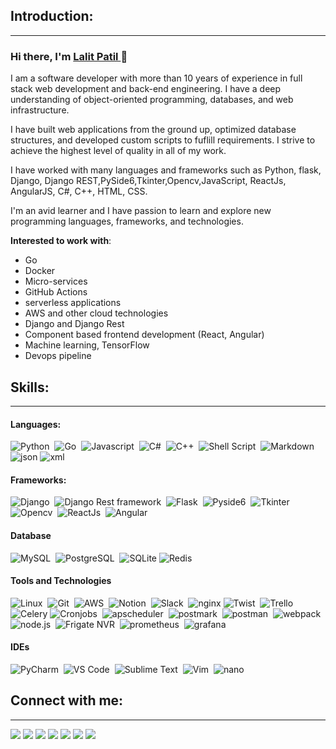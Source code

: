 ## Introduction:
----

### Hi there, I'm [Lalit Patil ](https://lalit-patil005.github.io/) 👋

I am a software developer with more than 10 years of experience in full stack web development and back-end engineering. I have a deep understanding of object-oriented programming, databases, and web infrastructure.

I have built web applications from the ground up, optimized database structures, and developed custom scripts to fuflill requirements. I strive to achieve the highest level of quality in all of my work.

I have worked with many languages and frameworks such as Python, flask, Django, Django REST,PySide6,Tkinter,Opencv,JavaScript, ReactJs, AngularJS, C#, C++, HTML, CSS.

I'm an avid learner and I have passion to learn and explore new programming languages, frameworks, and technologies.

**Interested to work with**:
- Go
- Docker
- Micro-services
- GitHub Actions
- serverless applications 
- AWS and other cloud technologies
- Django and Django Rest 
- Component based frontend development (React, Angular)
- Machine learning, TensorFlow
- Devops pipeline

## Skills:
----
#### Languages:

![Python](https://img.shields.io/badge/Python-3776AB?style=for-the-badge&logo=python&logoColor=white)&nbsp;
![Go](https://img.shields.io/badge/Go-3776AB?style=for-the-badge&logo=go&logoColor=white)&nbsp;
![Javascript](https://img.shields.io/badge/Javascript-00000?style=for-the-badge&logo=javascript&logoColor=white)&nbsp;
![C#](https://img.shields.io/badge/c%20sharp-%3776AB.svg?style=for-the-badge&logo=c-sharp&logoColor=white&color=blue)&nbsp;
![C++](https://img.shields.io/badge/c++-ED8B00?style=for-the-badge&logo=cpp&logoColor=white)&nbsp;
![Shell Script](https://img.shields.io/badge/Shell_Script-121011?style=for-the-badge&logo=gnu-bash&logoColor=white)&nbsp;
![Markdown](https://img.shields.io/badge/markdown-%23000000.svg?style=for-the-badge&logo=markdown&logoColor=white)
![json](https://img.shields.io/badge/json-%23000000.svg?style=for-the-badge&logo=json&logoColor=white)
![xml](https://img.shields.io/badge/xml-%23000000.svg?style=for-the-badge&logo=xml&logoColor=white)


#### Frameworks:

![Django](https://img.shields.io/badge/Django-ED8B00?style=for-the-badge&logo=django&logoColor=white)&nbsp;
![Django Rest framework ](https://img.shields.io/badge/Django%20Rest-ED8B00.svg?style=for-the-badge&logo=django&logoColor=white)&nbsp;
![Flask](https://img.shields.io/badge/flask-ED8B00?style=for-the-badge&logo=flask&logoColor=white)&nbsp;
![Pyside6](https://img.shields.io/badge/pyside6-ED8B00?style=for-the-badge&logo=qt&logoColor=white)&nbsp;
![Tkinter](https://img.shields.io/badge/Tkinter-ED8B00?style=for-the-badge&logo=gui&logoColor=white)&nbsp;
![Opencv](https://img.shields.io/badge/Opencv-ED8B00?style=for-the-badge&logo=Opencv&logoColor=white)&nbsp;
![ReactJs](https://img.shields.io/badge/react-ED8B00?style=for-the-badge&logo=react&logoColor=white)&nbsp;
![Angular](https://img.shields.io/badge/Angular-ED8B00?style=for-the-badge&logo=Angular&logoColor=white)&nbsp;

#### Database

![MySQL](https://img.shields.io/badge/MySQL-00000F?style=for-the-badge&logo=mysql&logoColor=white)&nbsp;
![PostgreSQL](https://img.shields.io/badge/PostgreSQL-316192?style=for-the-badge&logo=postgresql&logoColor=white)&nbsp;
![SQLite](https://img.shields.io/badge/SQLite-316192?style=for-the-badge&logo=sqlite&logoColor=white)&nbsp;![Redis](https://img.shields.io/badge/Redis-316192?style=for-the-badge&logo=Redis&logoColor=white)&nbsp;



#### Tools and Technologies

![Linux](https://img.shields.io/badge/Linux-FCC624?style=for-the-badge&logo=linux&logoColor=black)&nbsp;
![Git](https://img.shields.io/badge/GIT-E44C30?style=for-the-badge&logo=git&logoColor=white)&nbsp;
![AWS](https://img.shields.io/badge/Amazon_AWS-232F3E?style=for-the-badge&logo=amazon-aws&logoColor=white)&nbsp;
![Notion](https://img.shields.io/badge/Notion-232F3E?style=for-the-badge&logo=notion&logoColor=white)&nbsp;
![Slack](https://img.shields.io/badge/Slack-232F3E?style=for-the-badge&logo=Slack&logoColor=white)&nbsp;
![nginx](https://img.shields.io/badge/nginx-232F3E?style=for-the-badge&logo=nginx&logoColor=white)&nbsp;![Twist](https://img.shields.io/badge/Twist-232F3E?style=for-the-badge&logo=Twist&logoColor=white)&nbsp;
![Trello](https://img.shields.io/badge/Trello-232F3E?style=for-the-badge&logo=Trello&logoColor=white)&nbsp;
![Celery](https://img.shields.io/badge/Celery-232F3E?style=for-the-badge&logo=Celery&logoColor=white)&nbsp;![Cronjobs](https://img.shields.io/badge/Cronjobs-232F3E?style=for-the-badge&logo=Cronjobs&logoColor=white)&nbsp;
![apscheduler](https://img.shields.io/badge/apscheduler-232F3E?style=for-the-badge&logo=apscheduler&logoColor=white)&nbsp;
![postmark](https://img.shields.io/badge/postmark-232F3E?style=for-the-badge&logo=postmark&logoColor=white)&nbsp;
![postman](https://img.shields.io/badge/postman-232F3E?style=for-the-badge&logo=postman&logoColor=white)&nbsp;
![webpack](https://img.shields.io/badge/webpack-232F3E?style=for-the-badge&logo=webpack&logoColor=white)&nbsp;
![node.js](https://img.shields.io/badge/node.js-232F3E?style=for-the-badge&logo=node.js&logoColor=white)&nbsp;
![Frigate NVR](https://img.shields.io/badge/Frigate_NVR-232F3E?style=for-the-badge&logo=Frigate-NVR&logoColor=white)&nbsp;
![prometheus ](https://img.shields.io/badge/prometheus-232F3E?style=for-the-badge&logo=prometheus&logoColor=white)&nbsp;
![grafana ](https://img.shields.io/badge/grafana-232F3E?style=for-the-badge&logo=grafana&logoColor=white)&nbsp;


#### IDEs

![PyCharm](https://img.shields.io/badge/pycharm-143?style=for-the-badge&logo=pycharm&logoColor=black&color=black&labelColor=green)&nbsp;
![VS Code](https://img.shields.io/badge/VS%20Code-0078d7.svg?style=for-the-badge&logo=visual-studio-code&logoColor=white)&nbsp;
![Sublime Text](https://img.shields.io/badge/sublime-%2311AB00.svg?style=for-the-badge&logo=sublime-text&logoColor=white)&nbsp;
![Vim](https://img.shields.io/badge/VIM-%2311AB00.svg?style=for-the-badge&logo=vim&logoColor=white)&nbsp;
![nano](https://img.shields.io/badge/nano-%2311AB00.svg?style=for-the-badge&logo=gnu-nano&logoColor=white)&nbsp;


## Connect with me:
----
<p align = "center">

[<img src ="https://img.shields.io/badge/website-%23.svg?&style=for-the-badge&logo=www&logoColor=white%22&color=black">](https://lalit-patil005.github.io)
[<img src ="https://img.shields.io/badge/email-%23.svg?&style=for-the-badge&logo=www&logoColor=white%22&color=black">](mailto:lalit.patil005@gmail.com)
[<img src="https://img.shields.io/badge/linkedin-%2312100E.svg?&style=for-the-badge&logo=linkedin&logoColor=white&color=black" />](https://www.linkedin.com/in/lalit-patil-51154619/)
[<img src="https://img.shields.io/badge/upwork-%2312100E.svg?&style=for-the-badge&logo=upwork&logoColor=white&color=black" />](https://www.upwork.com/freelancers/~019e0cc1334f38526a)
[<img src="https://img.shields.io/badge/twitter-%231DA1F2.svg?&style=for-the-badge&logo=twitter&logoColor=white&color=black" />](https://twitter.com/lalit5387) 
[<img src="https://img.shields.io/badge/facebook-%2312100E.svg?&style=for-the-badge&logo=facebook&logoColor=white&color=black" />](https://www.facebook.com/lalit.m.patil)
[<img src="https://img.shields.io/badge/instagram-%2312100E.svg?&style=for-the-badge&logo=instagram&logoColor=white&color=black" />](https://www.instagram.com/lalit.m.patil)
</p>

<!-- Dynamically generated stats for your github readmes -->

<!-- | <a href="https://github.com/anuraghazra/github-readme-stats"><img align="center" src="https://github-readme-stats.vercel.app/api?username=lalit-patil005&show_icons=true&include_all_commits=true&theme=buefy&hide_border=true" alt="Lalit's github stats" /></a> | <a href="https://github.com/anuraghazra/github-readme-stats"><img align="center" src="https://github-readme-stats.vercel.app/api/top-langs/?username=lalit-patil005&layout=compact&theme=buefy&hide_border=true" /></a> |
| ------------- | ------------- | -->

<!-- Add dynamically generated GitHub Stat Trophies on your readme -->

<!-- [<img src="https://github-profile-trophy.vercel.app/?username=lalit-patil005&row=2&column=3" />](https://github.com/ryo-ma/github-profile-trophy)
[<img src="https://github-readme-stats.vercel.app/api?username=lalit-patil005&theme=algolia&count_private=true&include_all_commits=true&show_icons=true" />](https://github.com/anuraghazra/github-readme-stats)
[![GitHub Streak](https://github-readme-streak-stats.herokuapp.com/?user=lalit-patil005&theme=dark)](https://github.com/DenverCoder1/github-readme-streak-stats)
[![Lalit's Top Langs](https://github-readme-stats.vercel.app/api/top-langs/?username=lalit-patil005&theme=algolia&hide=Jupyter&layout=compact&show_icons=true)](https://github.com/anuraghazra/github-readme-stats) -->
